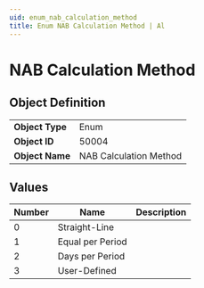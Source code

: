 ```yaml
---
uid: enum_nab_calculation_method
title: Enum NAB Calculation Method | Al
---
```

# NAB Calculation Method

## Object Definition

<table>
<tr><td><b>Object Type</b></td><td>Enum</td></tr>
<tr><td><b>Object ID</b></td><td>50004</td></tr>
<tr><td><b>Object Name</b></td><td>NAB Calculation Method</td></tr>
</table>

## Values

| Number | Name | Description |
| ---- | ------- | ----------- |
| 0 | Straight-Line |  |
| 1 | Equal per Period |  |
| 2 | Days per Period |  |
| 3 | User-Defined |  |
